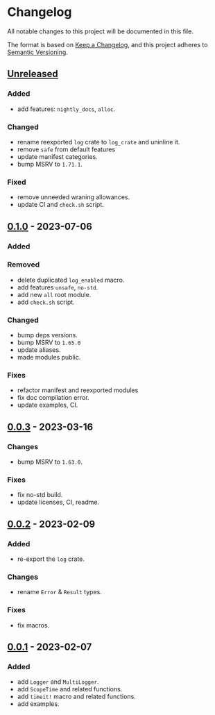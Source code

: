 # Changelog

All notable changes to this project will be documented in this file.

The format is based on [Keep a Changelog], and this project adheres to
[Semantic Versioning].

## [Unreleased]

### Added
- add features: `nightly_docs`, `alloc`.

### Changed
- rename reexported `log` crate to `log_crate` and uninline it.
- remove `safe` from default features
- update manifest categories.
- bump MSRV to `1.71.1`.

### Fixed
- remove unneeded wraning allowances.
- update CI and `check.sh` script.

## [0.1.0] - 2023-07-06

### Added

### Removed
- delete duplicated `log_enabled` macro.
- add features `unsafe`, `no-std`.
- add new `all` root module.
- add `check.sh` script.

### Changed
- bump deps versions.
- bump MSRV to `1.65.0`
- update aliases.
- made modules public.

### Fixes
- refactor manifest and reexported modules
- fix doc compilation error.
- update examples, CI.

## [0.0.3] - 2023-03-16

### Changes
- bump MSRV to `1.63.0`.

### Fixes
- fix no-std build.
- update licenses, CI, readme.

## [0.0.2] - 2023-02-09

### Added
- re-export the `log` crate.

### Changes
- rename `Error` & `Result` types.

### Fixes
- fix macros.

## [0.0.1] - 2023-02-07

### Added
- add `Logger` and `MultiLogger`.
- add `ScopeTime` and related functions.
- add `timeit!` macro and related functions.
- add examples.


[unreleased]: https://github.com/andamira/depura/compare/v0.1.0...HEAD
[0.1.0]: https://github.com/andamira/depura/releases/tag/v0.1.0
[0.0.3]: https://github.com/andamira/depura/releases/tag/v0.0.3
[0.0.2]: https://github.com/andamira/depura/releases/tag/v0.0.2
[0.0.1]: https://github.com/andamira/depura/releases/tag/v0.0.1

[Keep a Changelog]: https://keepachangelog.com/en/1.0.0/
[Semantic Versioning]: https://semver.org/spec/v2.0.0.html
